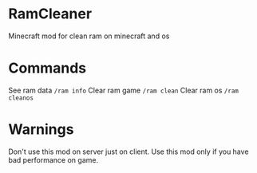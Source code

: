 # RamCleaner
Minecraft mod for clean ram on minecraft and os

# Commands
See ram data `/ram info`
Clear ram game `/ram clean`
Clear ram os `/ram cleanos`

# Warnings
Don't use this mod on server just on client.
Use this mod only if you have bad performance on game.
